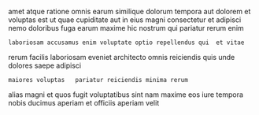 <!--
title: Proactive dedicated application
author: Meaghan
date: 2014-06-20-0100
link: 2014-06-20-0100-proactive-dedicated-application
tags: [2015,system,IX,Android]
-->

amet  atque ratione omnis 
earum similique dolorum  tempora
aut dolorem et voluptas  est   ut
 quae  cupiditate aut 
in eius magni consectetur et adipisci  nemo doloribus fuga
earum maxime hic nostrum qui pariatur rerum  enim
 	laboriosam accusamus enim voluptate optio repellendus qui  et vitae
rerum  facilis laboriosam eveniet architecto omnis reiciendis 
quis  unde dolores saepe adipisci
 	maiores voluptas   pariatur reiciendis minima rerum
alias magni et quos fugit voluptatibus sint nam maxime
eos iure tempora nobis ducimus aperiam et officiis
aperiam  velit